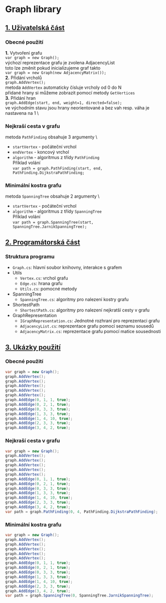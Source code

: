 ﻿# Graph library

## [1. Uživatelská část](#1-uživatelská-část)

### Obecné použití

**1.** Vytvoření grafu \
```var graph = new Graph();``` \
výchozí reprezentace grafu je zvolena AdjacencyList \
toto lze změnit pokud inicializujeme graf takto \
```var graph = new Graph(new AdjacencyMatrix());``` \
**2.** Přidání vrcholů \
```graph.AddVertex();``` \
metoda `AddVertex` automaticky čísluje vrcholy od 0 do N \
přidané hrany si můžeme zobrazit pomocí metody `GetVertices` \
**3.** Přidání hran \
```graph.AddEdge(start, end, weight=1, directed=false);``` \
ve východním stavu jsou hrany neorientované a bez vah resp. váha je nastavena na 1 \

### Nejkraší cesta v grafu

metoda `PathFinding` obsahuje 3 argumenty \

- `startVertex` - počáteční vrchol
- `endVertex` - koncový vrchol
- `algorithm` - algoritmus z třídy `PathFinding` \
  Příklad volání \
  ```var path = graph.PathFinding(start, end, PathFinding.DijkstraPathFinding;```

### Minimální kostra grafu

metoda `SpanningTree` obsahuje 2 argumenty \

- `startVertex` - počáteční vrchol
- `algorithm` - algoritmus z třídy `SpanningTree` \
  Příklad volání \
  ```var path = graph.SpanningTree(start, SpanningTree.JarnikSpanningTree);```

## [2. Programátorská část](#2-programátorská-část)

### Struktura programu

- `Graph.cs`: hlavní soubor knihovny, interakce s grafem
- Utils
    - `Vertex.cs`: vrchol grafu
    - `Edge.cs`: hrana grafu
    - `Utils.cs`: pomocné metody
- SpanningTree
    - `SpanningTree.cs`: algoritmy pro nalezení kostry grafu
- ShortestPath
    - `ShortestPath.cs`: algoritmy pro nalezení nejkratší cesty v grafu
- GraphRepresentation
    - `IGraphRepresentation.cs`: Jednotné rozhraní pro reprezentaci grafu
    - `AdjacencyList.cs`: reprezentace grafu pomocí seznamu sousedů
    - `AdjacencyMatrix.cs`: reprezentace grafu pomocí matice sousednosti

## [3. Ukázky použití](#3-ukázky-použití)

### Obecné použití

```csharp
var graph = new Graph();
graph.AddVertex();
graph.AddVertex();
graph.AddVertex();
graph.AddVertex();
graph.AddVertex();
graph.AddEdge(0, 1, 1, true);
graph.AddEdge(0, 2, 1, true);
graph.AddEdge(0, 3, 3, true);
graph.AddEdge(1, 3, 3, true);
graph.AddEdge(1, 4, 10, true);
graph.AddEdge(2, 3, 3, true);
graph.AddEdge(3, 4, 2, true);
```

### Nejkraší cesta v grafu

```csharp
var graph = new Graph();
graph.AddVertex();
graph.AddVertex();
graph.AddVertex();
graph.AddVertex();
graph.AddVertex();
graph.AddEdge(0, 1, 1, true);
graph.AddEdge(0, 2, 1, true);
graph.AddEdge(0, 3, 3, true);
graph.AddEdge(1, 3, 3, true);
graph.AddEdge(1, 4, 10, true);
graph.AddEdge(2, 3, 3, true);
graph.AddEdge(3, 4, 2, true);
var path = graph.PathFinding(0, 4, PathFinding.DijkstraPathFinding);
```

### Minimální kostra grafu

```csharp
var graph = new Graph();
graph.AddVertex();
graph.AddVertex();
graph.AddVertex();
graph.AddVertex();
graph.AddVertex();
graph.AddEdge(0, 1, 1, true);
graph.AddEdge(0, 2, 1, true);
graph.AddEdge(0, 3, 3, true);
graph.AddEdge(1, 3, 3, true);
graph.AddEdge(1, 4, 10, true);
graph.AddEdge(2, 3, 3, true);
graph.AddEdge(3, 4, 2, true);
var path = graph.SpanningTree(0, SpanningTree.JarnikSpanningTree);
```